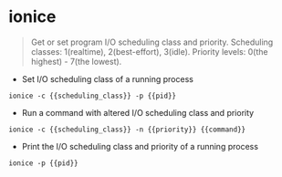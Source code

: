 # ionice

> Get or set program I/O scheduling class and priority.
> Scheduling classes: 1(realtime), 2(best-effort), 3(idle).
> Priority levels: 0(the highest) - 7(the lowest).

- Set I/O scheduling class of a running process

`ionice -c {{scheduling_class}} -p {{pid}}`

- Run a command with altered I/O scheduling class and priority

`ionice -c {{scheduling_class}} -n {{priority}} {{command}}`

- Print the I/O scheduling class and priority of a running process

`ionice -p {{pid}}`
